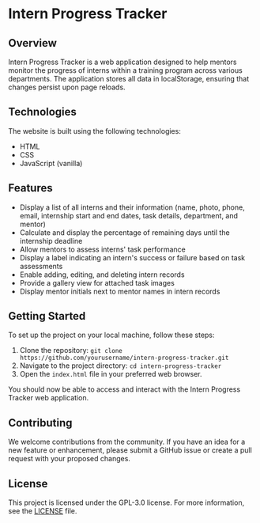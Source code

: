 # Intern Progress Tracker

## Overview
Intern Progress Tracker is a web application designed to help mentors monitor the progress of interns within a training program across various departments. The application stores all data in localStorage, ensuring that changes persist upon page reloads.

## Technologies
The website is built using the following technologies:

- HTML
- CSS
- JavaScript (vanilla)

## Features
- Display a list of all interns and their information (name, photo, phone, email, internship start and end dates, task details, department, and mentor)
- Calculate and display the percentage of remaining days until the internship deadline
- Allow mentors to assess interns' task performance
- Display a label indicating an intern's success or failure based on task assessments
- Enable adding, editing, and deleting intern records
- Provide a gallery view for attached task images
- Display mentor initials next to mentor names in intern records

## Getting Started
To set up the project on your local machine, follow these steps:

1. Clone the repository: `git clone https://github.com/yourusername/intern-progress-tracker.git`
2. Navigate to the project directory: `cd intern-progress-tracker`
3. Open the `index.html` file in your preferred web browser.

You should now be able to access and interact with the Intern Progress Tracker web application.

## Contributing
We welcome contributions from the community. If you have an idea for a new feature or enhancement, please submit a GitHub issue or create a pull request with your proposed changes.

## License
This project is licensed under the GPL-3.0 license. For more information, see the [LICENSE](LICENSE) file.
